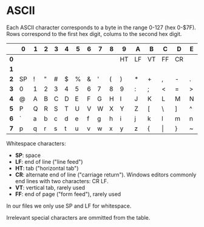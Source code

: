 # ASCII

Each ASCII character corresponds to a byte in the range 0-127 (hex 0-$7F).
Rows correspond to the first hex digit, colums to the second hex digit.

|       | 0 | 1 | 2 | 3 | 4 | 5 | 6 | 7 | 8 | 9 | A | B | C | D | E | F
| -     | - | - | - | - | - | - | - | - | - | - | - | - | - | - | - | -
| **0** |   |   |   |   |   |   |   |   |   |HT |LF |VT |FF |CR |   |
| **1** |   |   |   |   |   |   |   |   |   |   |   |   |   |   |   |
| **2** |SP | ! | " | # | $ | % | & | ' | ( | ) | * | + | , | - | . | /
| **3** | 0 | 1 | 2 | 3 | 4 | 5 | 6 | 7 | 8 | 9 | : | ; | < | = | > | ?
| **4** | @ | A | B | C | D | E | F | G | H | I | J | K | L | M | N | O
| **5** | P | Q | R | S | T | U | V | W | X | Y | Z | [ | \ | ] | ^ | _
| **6** | ` | a | b | c | d | e | f | g | h | i | j | k | l | m | n | o
| **7** | p | q | r | s | t | u | v | w | x | y | z | { |\| | } | ~ |

Whitespace characters:

* **SP**: space
* **LF**: end of line ("line feed")
* **HT**: tab ("horizontal tab")
* **CR**: alternate end of line ("carriage return").
  Windows editors commonly end lines with two characters: CR LF.
* **VT**: vertical tab, rarely used
* **FF**: end of page ("form feed"), rarely used

In our files we only use SP and LF for whitespace.

Irrelevant special characters are ommitted from the table.
